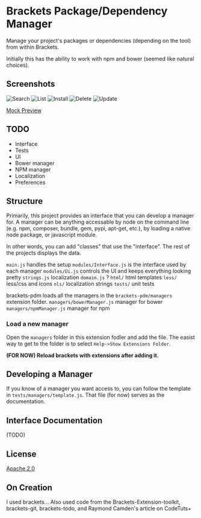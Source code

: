 # Brackets Package/Dependency Manager

Manage your project's packages or dependencies (depending on the tool) from within Brackets.

Initially this has the ability to work with npm and bower (seemed like natural choices).

## Screenshots
![Search]()
![List]()
![Install]()
![Delete]()
![Update]()

[Mock Preview]()

## TODO
* Interface
* Tests
* UI
* Bower manager
* NPM manager
* Localization
* Preferences


## Structure

Primarily, this project provides an interface that you can develop a manager for. A manager can be anything accessable by node on the command line (e.g. npm, composer, bundle, gem, pypi, apt-get, etc.), by loading a native node package, or javascript module.

In other words, you can add "classes" that use the "interface". The rest of the projects displays the data.

`main.js` handles the setup
`modules/Interface.js` is the interface used by each manager
`modules/Ui.js` controls the UI and keeps everything looking pretty
`strings.js` localization
`domain.js` ?
`html/` html templates
`less/` less/css and icons
`nls/` localization strings
`tests/` unit tests

brackets-pdm loads all the managers in the `brackets-pdm/managers` extension folder.
`managers/bowerManager.js` manager for bower
`managers/npmManager.js` manager for npm


### Load a new manager
Open the `managers` folder in this extension fodler and add the file. The easist way to get to the folder is to select `Help->Show Extensions Folder`.

**(FOR NOW) Reload brackets with extensions after adding it.**

## Developing a Manager

If you know of a manager you want access to, you can follow the template in `tests/managers/template.js`. That file (for now) serves as the documentation.

## Interface Documentation
(TODO)

## License
[Apache 2.0](LICENSE)

## On Creation
I used brackets...
Also used code from the Brackets-Extension-toolkit, brackets-git, brackets-todo, and Raymond Camden's article on CodeTuts+


